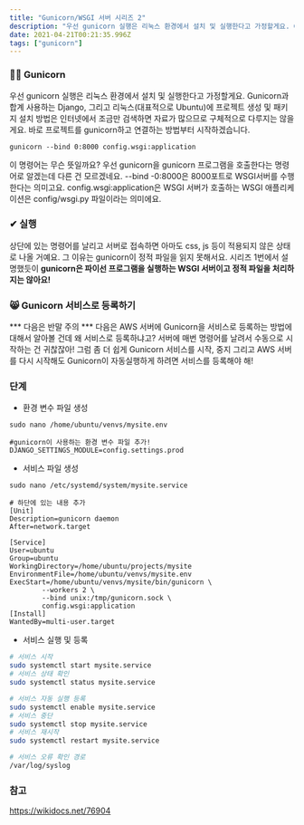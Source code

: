 ```yaml
---
title: "Gunicorn/WSGI 서버 시리즈 2"
description: "우선 gunicorn 실행은 리눅스 환경에서 설치 및 실행한다고 가정할게요. Gunicorn과 함계 사용하는 Django, 그리고 리눅스(대표적으로 Ubuntu)에 프로젝트 생성 및 패키지 설치 방법은 인터넷에서 조금만 검색하면 자료가 많기 때문에 구체적으로 다룬지 않"
date: 2021-04-21T00:21:35.996Z
tags: ["gunicorn"]
---
```

### 🤷‍♀️ Gunicorn
우선 gunicorn 실행은 리눅스 환경에서 설치 및 실행한다고 가정할게요. Gunicorn과 합계 사용하는 Django, 그리고 리눅스(대표적으로 Ubuntu)에 프로젝트 생성 및 패키지 설치 방법은 인터넷에서 조금만 검색하면 자료가 많으므로 구체적으로 다루지는 않을게요. 바로 프로젝트를 gunicorn하고 연결하는 방법부터 시작하겠습니다. 
```
gunicorn --bind 0:8000 config.wsgi:application 
```
이 명령어는 무슨 뜻일까요?
우선 gunicorn을 gunicorn 프로그램을 호출한다는 명령어로 알겠는데 다른 건 모르겠네요. 
--bind -0:8000은 8000포트로 WSGI서버를 수행한다는 의미고요.
config.wsgi:application은 WSGI 서버가 호출하는 WSGI 애플리케이션은 config/wsgi.py 파일이라는 의미에요.

### ✔ 실행
상단에 있는 명령어를 날리고 서버로 접속하면 아마도 css, js 등이 적용되지 않은 상태로 나올 거예요. 그 이유는 gunicorn이 정적 파일을 읽지 못해서요. 시리즈 1번에서 설명했듯이 **gunicorn은 파이선 프로그램을 실행하는 WSGI 서버이고 정적 파일을 처리하지는 않아요!**


### 😸 Gunicorn 서비스로 등록하기
*** 다음은 반말 주의 ***
다음은 AWS 서버에 Gunicorn을 서비스로 등록하는 방법에 대해서 알아볼 건데 왜 서비스로 등록하냐고? 서버에 매번 명령어를 날려서 수동으로 시작하는 건 귀찮잖아! 그럼 좀 더 쉽게 Gunicorn 서비스를 시작, 중지 그리고 AWS 서버를 다시 시작해도 Gunicorn이 자동실행하게 하려면 서비스를 등록해야 해!

### 단계
- 환경 변수 파일 생성
```
sudo nano /home/ubuntu/venvs/mysite.env

#gunicorn이 사용하는 환경 변수 파일 추가!
DJANGO_SETTINGS_MODULE=config.settings.prod

```
- 서비스 파일 생성
```
sudo nano /etc/systemd/system/mysite.service

# 하단에 있는 내용 추가
[Unit]
Description=gunicorn daemon
After=network.target

[Service]
User=ubuntu
Group=ubuntu
WorkingDirectory=/home/ubuntu/projects/mysite
EnvironmentFile=/home/ubuntu/venvs/mysite.env
ExecStart=/home/ubuntu/venvs/mysite/bin/gunicorn \
        --workers 2 \
        --bind unix:/tmp/gunicorn.sock \
        config.wsgi:application
[Install]
WantedBy=multi-user.target
```
- 서비스 실행 및 등록
```bash
# 서비스 시작
sudo systemctl start mysite.service
# 서비스 상태 확인
sudo systemctl status mysite.service

# 서비스 자동 실행 등록
sudo systemctl enable mysite.service
# 서비스 중단
sudo systemctl stop mysite.service
# 서비스 재시작
sudo systemctl restart mysite.service

# 서비스 오류 확인 경로
/var/log/syslog
```



### 참고
https://wikidocs.net/76904

